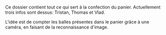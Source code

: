 Ce dossier contient tout ce qui sert à la confection du panier.
Actuellement trois infos sont dessus: Tristan, Thomas et Vlad.

L'idée est de compter les balles présentes dans le panier grâce
à une caméra, en faisant de la reconnaissance d'image.
